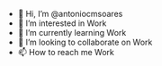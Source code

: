 - 👋 Hi, I’m @antoniocmsoares
- 👀 I’m interested in Work
- 🌱 I’m currently learning Work
- 💞️ I’m looking to collaborate on Work
- 📫 How to reach me Work

<!---
antoniocmsoares/antoniocmsoares is a ✨ special ✨ repository because its `README.md` (this file) appears on your GitHub profile.
You can click the Preview link to take a look at your changes.
--->

